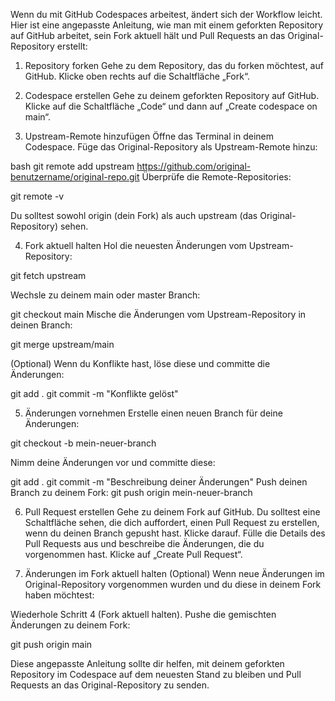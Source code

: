 Wenn du mit GitHub Codespaces arbeitest, ändert sich der Workflow leicht. Hier ist eine angepasste Anleitung, wie man mit einem geforkten Repository auf GitHub arbeitet, sein Fork aktuell hält und Pull Requests an das Original-Repository erstellt:

1. Repository forken
Gehe zu dem Repository, das du forken möchtest, auf GitHub.
Klicke oben rechts auf die Schaltfläche „Fork“.

2. Codespace erstellen
Gehe zu deinem geforkten Repository auf GitHub.
Klicke auf die Schaltfläche „Code“ und dann auf „Create codespace on main“.

3. Upstream-Remote hinzufügen
Öffne das Terminal in deinem Codespace.
Füge das Original-Repository als Upstream-Remote hinzu:

bash
git remote add upstream https://github.com/original-benutzername/original-repo.git
Überprüfe die Remote-Repositories:

git remote -v

Du solltest sowohl origin (dein Fork) als auch upstream (das Original-Repository) sehen.

4. Fork aktuell halten
Hol die neuesten Änderungen vom Upstream-Repository:

git fetch upstream

Wechsle zu deinem main oder master Branch:

git checkout main
Mische die Änderungen vom Upstream-Repository in deinen Branch:

git merge upstream/main

(Optional) Wenn du Konflikte hast, löse diese und committe die Änderungen:

git add .
git commit -m "Konflikte gelöst"

5. Änderungen vornehmen
Erstelle einen neuen Branch für deine Änderungen:

git checkout -b mein-neuer-branch

Nimm deine Änderungen vor und committe diese:

git add .
git commit -m "Beschreibung deiner Änderungen"
Push deinen Branch zu deinem Fork:
git push origin mein-neuer-branch


6. Pull Request erstellen
Gehe zu deinem Fork auf GitHub.
Du solltest eine Schaltfläche sehen, die dich auffordert, einen Pull Request zu erstellen, wenn du deinen Branch gepusht hast. Klicke darauf.
Fülle die Details des Pull Requests aus und beschreibe die Änderungen, die du vorgenommen hast.
Klicke auf „Create Pull Request“.

7. Änderungen im Fork aktuell halten (Optional)
Wenn neue Änderungen im Original-Repository vorgenommen wurden und du diese in deinem Fork haben möchtest:

Wiederhole Schritt 4 (Fork aktuell halten).
Pushe die gemischten Änderungen zu deinem Fork:

git push origin main

Diese angepasste Anleitung sollte dir helfen, mit deinem geforkten Repository im Codespace auf dem neuesten Stand zu bleiben und Pull Requests an das Original-Repository zu senden.